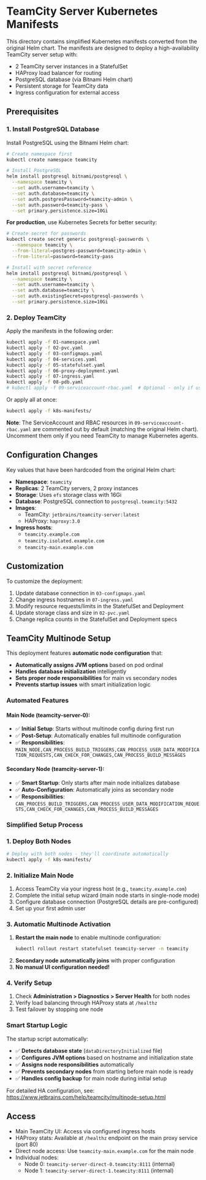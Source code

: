 # TeamCity Server Kubernetes Manifests

This directory contains simplified Kubernetes manifests converted from the original Helm chart. The manifests are designed to deploy a high-availability TeamCity server setup with:

- 2 TeamCity server instances in a StatefulSet
- HAProxy load balancer for routing
- PostgreSQL database (via Bitnami Helm chart)
- Persistent storage for TeamCity data
- Ingress configuration for external access

## Prerequisites

### 1. Install PostgreSQL Database

Install PostgreSQL using the Bitnami Helm chart:

```bash
# Create namespace first
kubectl create namespace teamcity

# Install PostgreSQL
helm install postgresql bitnami/postgresql \
  --namespace teamcity \
  --set auth.username=teamcity \
  --set auth.database=teamcity \
  --set auth.postgresPassword=teamcity-admin \
  --set auth.password=teamcity-pass \
  --set primary.persistence.size=10Gi
```

**For production**, use Kubernetes Secrets for better security:
```bash
# Create secret for passwords
kubectl create secret generic postgresql-passwords \
  --namespace teamcity \
  --from-literal=postgres-password=teamcity-admin \
  --from-literal=password=teamcity-pass

# Install with secret reference
helm install postgresql bitnami/postgresql \
  --namespace teamcity \
  --set auth.username=teamcity \
  --set auth.database=teamcity \
  --set auth.existingSecret=postgresql-passwords \
  --set primary.persistence.size=10Gi
```

### 2. Deploy TeamCity

Apply the manifests in the following order:

```bash
kubectl apply -f 01-namespace.yaml
kubectl apply -f 02-pvc.yaml
kubectl apply -f 03-configmaps.yaml
kubectl apply -f 04-services.yaml
kubectl apply -f 05-statefulset.yaml
kubectl apply -f 06-proxy-deployment.yaml
kubectl apply -f 07-ingress.yaml
kubectl apply -f 08-pdb.yaml
# kubectl apply -f 09-serviceaccount-rbac.yaml  # Optional - only if using Kubernetes agents
```

Or apply all at once:
```bash
kubectl apply -f k8s-manifests/
```

**Note**: The ServiceAccount and RBAC resources in `09-serviceaccount-rbac.yaml` are commented out by default (matching the original Helm chart). Uncomment them only if you need TeamCity to manage Kubernetes agents.

## Configuration Changes

Key values that have been hardcoded from the original Helm chart:

- **Namespace**: `teamcity`
- **Replicas**: 2 TeamCity servers, 2 proxy instances
- **Storage**: Uses `efs` storage class with 16Gi
- **Database**: PostgreSQL connection to `postgresql.teamcity:5432`
- **Images**: 
  - TeamCity: `jetbrains/teamcity-server:latest`
  - HAProxy: `haproxy:3.0`
- **Ingress hosts**: 
  - `teamcity.example.com`
  - `teamcity.isolated.example.com`
  - `teamcity-main.example.com`

## Customization

To customize the deployment:

1. Update database connection in `03-configmaps.yaml`
2. Change ingress hostnames in `07-ingress.yaml`
3. Modify resource requests/limits in the StatefulSet and Deployment
4. Update storage class and size in `02-pvc.yaml`
5. Change replica counts in the StatefulSet and Deployment specs

## TeamCity Multinode Setup

This deployment features **automatic node configuration** that:

- **Automatically assigns JVM options** based on pod ordinal
- **Handles database initialization** intelligently 
- **Sets proper node responsibilities** for main vs secondary nodes
- **Prevents startup issues** with smart initialization logic

### Automated Features

#### **Main Node (teamcity-server-0)**:
- ✅ **Initial Setup**: Starts without multinode config during first run
- ✅ **Post-Setup**: Automatically enables full multinode configuration  
- ✅ **Responsibilities**: `MAIN_NODE,CAN_PROCESS_BUILD_TRIGGERS,CAN_PROCESS_USER_DATA_MODIFICATION_REQUESTS,CAN_CHECK_FOR_CHANGES,CAN_PROCESS_BUILD_MESSAGES`

#### **Secondary Node (teamcity-server-1)**:
- ✅ **Smart Startup**: Only starts after main node initializes database
- ✅ **Auto-Configuration**: Automatically joins as secondary node
- ✅ **Responsibilities**: `CAN_PROCESS_BUILD_TRIGGERS,CAN_PROCESS_USER_DATA_MODIFICATION_REQUESTS,CAN_CHECK_FOR_CHANGES,CAN_PROCESS_BUILD_MESSAGES`

### Simplified Setup Process

### 1. Deploy Both Nodes
```bash
# Deploy with both nodes - they'll coordinate automatically
kubectl apply -f k8s-manifests/
```

### 2. Initialize Main Node
1. Access TeamCity via your ingress host (e.g., `teamcity.example.com`)
2. Complete the initial setup wizard (main node starts in single-node mode)
3. Configure database connection (PostgreSQL details are pre-configured)
4. Set up your first admin user

### 3. Automatic Multinode Activation
1. **Restart the main node** to enable multinode configuration:
   ```bash
   kubectl rollout restart statefulset teamcity-server -n teamcity
   ```
2. **Secondary node automatically joins** with proper configuration
3. **No manual UI configuration needed!**

### 4. Verify Setup
1. Check **Administration > Diagnostics > Server Health** for both nodes
2. Verify load balancing through HAProxy stats at `/healthz`
3. Test failover by stopping one node

### Smart Startup Logic
The startup script automatically:
- ✅ **Detects database state** (`dataDirectoryInitialized` file)
- ✅ **Configures JVM options** based on hostname and initialization state
- ✅ **Assigns node responsibilities** automatically
- ✅ **Prevents secondary nodes** from starting before main node is ready
- ✅ **Handles config backup** for main node during initial setup

For detailed HA configuration, see: https://www.jetbrains.com/help/teamcity/multinode-setup.html

## Access

- Main TeamCity UI: Access via configured ingress hosts
- HAProxy stats: Available at `/healthz` endpoint on the main proxy service (port 80)
- Direct node access: Use `teamcity-main.example.com` for the main node
- Individual nodes:
  - Node 0: `teamcity-server-direct-0.teamcity:8111` (internal)
  - Node 1: `teamcity-server-direct-1.teamcity:8111` (internal)